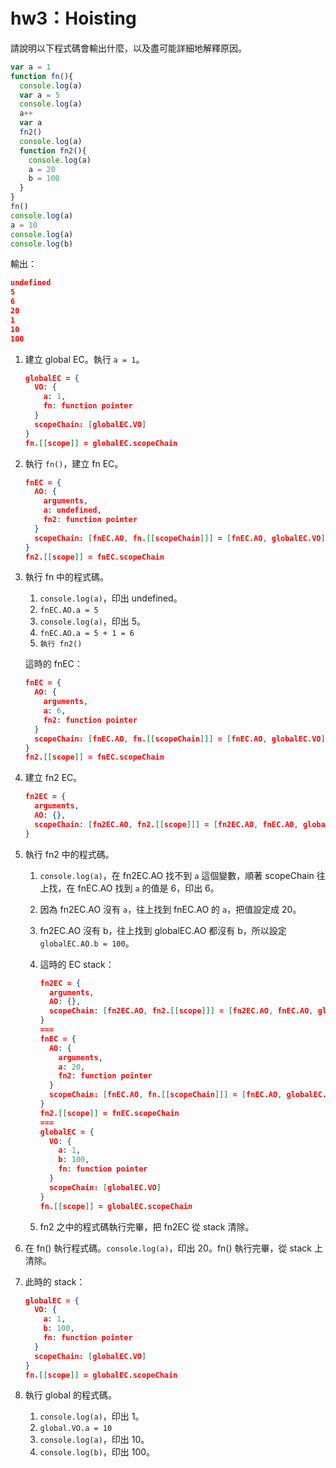 # hw3：Hoisting

請說明以下程式碼會輸出什麼，以及盡可能詳細地解釋原因。

```javascript
var a = 1
function fn(){
  console.log(a)
  var a = 5
  console.log(a)
  a++
  var a
  fn2()
  console.log(a)
  function fn2(){
    console.log(a)
    a = 20
    b = 100
  }
}
fn()
console.log(a)
a = 10
console.log(a)
console.log(b)
```

輸出：

```JSON
undefined
5
6
20
1
10
100
```

1. 建立 global EC。執行 `a = 1`。

   ```JSON
   globalEC = {
     VO: {
       a: 1,
       fn: function pointer
     }
     scopeChain: [globalEC.VO]
   }
   fn.[[scope]] = globalEC.scopeChain
   ```

2. 執行 `fn()`，建立 fn EC。

    ```JSON
    fnEC = {
      AO: {
        arguments,
        a: undefined,
        fn2: function pointer
      }
      scopeChain: [fnEC.AO, fn.[[scopeChain]]] = [fnEC.AO, globalEC.VO]
    }
    fn2.[[scope]] = fnEC.scopeChain
    ```

3. 執行 fn 中的程式碼。
   1. `console.log(a)`，印出 undefined。
   2. `fnEC.AO.a = 5`
   3. `console.log(a)`，印出 5。
   4. `fnEC.AO.a = 5 + 1 = 6`
   5. `執行 fn2()`

    這時的 fnEC：

    ```JSON
    fnEC = {
      AO: {
        arguments,
        a: 6,
        fn2: function pointer
      }
      scopeChain: [fnEC.AO, fn.[[scopeChain]]] = [fnEC.AO, globalEC.VO]
    }
    fn2.[[scope]] = fnEC.scopeChain
    ```

4. 建立 fn2 EC。

    ```JSON
    fn2EC = {
      arguments,
      AO: {},
      scopeChain: [fn2EC.AO, fn2.[[scope]]] = [fn2EC.AO, fnEC.AO, globalEC.VO]
    }
    ```

5. 執行 fn2 中的程式碼。
   1. `console.log(a)`，在 fn2EC.AO 找不到 `a` 這個變數，順著 scopeChain 往上找，在 fnEC.AO 找到 `a` 的值是 6，印出 6。
   2. 因為 fn2EC.AO 沒有 `a`，往上找到 fnEC.AO 的 `a`，把值設定成 20。
   3. fn2EC.AO 沒有 b，往上找到 globalEC.AO 都沒有 b，所以設定 `globalEC.AO.b = 100`。
   4. 這時的 EC stack：

      ```JSON
      fn2EC = {
        arguments,
        AO: {},
        scopeChain: [fn2EC.AO, fn2.[[scope]]] = [fn2EC.AO, fnEC.AO, globalEC.VO]
      }
      ===
      fnEC = {
        AO: {
          arguments,
          a: 20,
          fn2: function pointer
        }
        scopeChain: [fnEC.AO, fn.[[scopeChain]]] = [fnEC.AO, globalEC.VO]
      }
      fn2.[[scope]] = fnEC.scopeChain
      ===
      globalEC = {
        VO: {
          a: 1,
          b: 100,
          fn: function pointer
        }
        scopeChain: [globalEC.VO]
      }
      fn.[[scope]] = globalEC.scopeChain
      ```

   5. fn2 之中的程式碼執行完畢，把 fn2EC 從 stack 清除。

6. 在 fn() 執行程式碼。`console.log(a)`，印出 20。fn() 執行完畢，從 stack 上清除。
7. 此時的 stack：

    ```JSON
    globalEC = {
      VO: {
        a: 1,
        b: 100,
        fn: function pointer
      }
      scopeChain: [globalEC.VO]
    }
    fn.[[scope]] = globalEC.scopeChain
    ```

8. 執行 global 的程式碼。
   1. `console.log(a)`，印出 1。
   2. `global.VO.a = 10`
   3. `console.log(a)`，印出 10。
   4. `console.log(b)`，印出 100。
